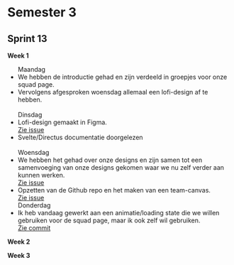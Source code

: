 <h1>Semester 3</h1>

<h2>Sprint 13</h2>

<b>Week 1</b>
<ul>
  Maandag
  <li> We hebben de introductie gehad en zijn verdeeld in groepjes voor onze squad page. </li>
  <li> Vervolgens afgesproken woensdag allemaal een lofi-design af te hebben. </li> 
  <br>
  Dinsdag
  <li> Lofi-design gemaakt in Figma. </li> <a href='https://github.com/rutgerkock/your-tribe-for-life-squad-page/issues/1'>Zie issue</a>
  <li> Svelte/Directus documentatie doorgelezen </li>
  <br>
  Woensdag
  <li> We hebben het gehad over onze designs en zijn samen tot een samenvoeging van onze designs gekomen waar we nu zelf verder aan kunnen werken. </li> <a href='https://github.com/rutgerkock/your-tribe-for-life-squad-page/issues/1](https://github.com/users/rutgerkock/projects/7?pane=issue&itemId=78311249'>Zie issue</a>
  <li> Opzetten van de Github repo en het maken van een team-canvas. </li> <a href='https://github.com/users/rutgerkock/projects/7/views/1?pane=issue&itemId=78310746'>Zie issue</a>
  <br>
  Donderdag
  <li> Ik heb vandaag gewerkt aan een animatie/loading state die we willen gebruiken voor de squad page, maar ik ook zelf wil gebruiken. </li> <a href='[[https://github.com/users/rutgerkock/projects/7?pane=issue&itemId=78311249](https://github.com/fdnd-task/your-tribe-for-life-profile-card/commit/8c64582d2b32e64710412be7ff628fc1267759f8)](https://github.com/rutgerkock/i-love-web/compare/7c31f5a3d739044d8b86a45a83dbf0589c609b93...a0b2917078ee7e38f97f35da6e4d05b6c746e5c4)](https://github.com/rutgerkock/your-tribe-for-life-profile-card/commit/49aee67b57e145af968a1551fa33a8518e55ca06)'>Zie commit</a>
</ul>

<b>Week 2</b>

<b>Week 3</b>
